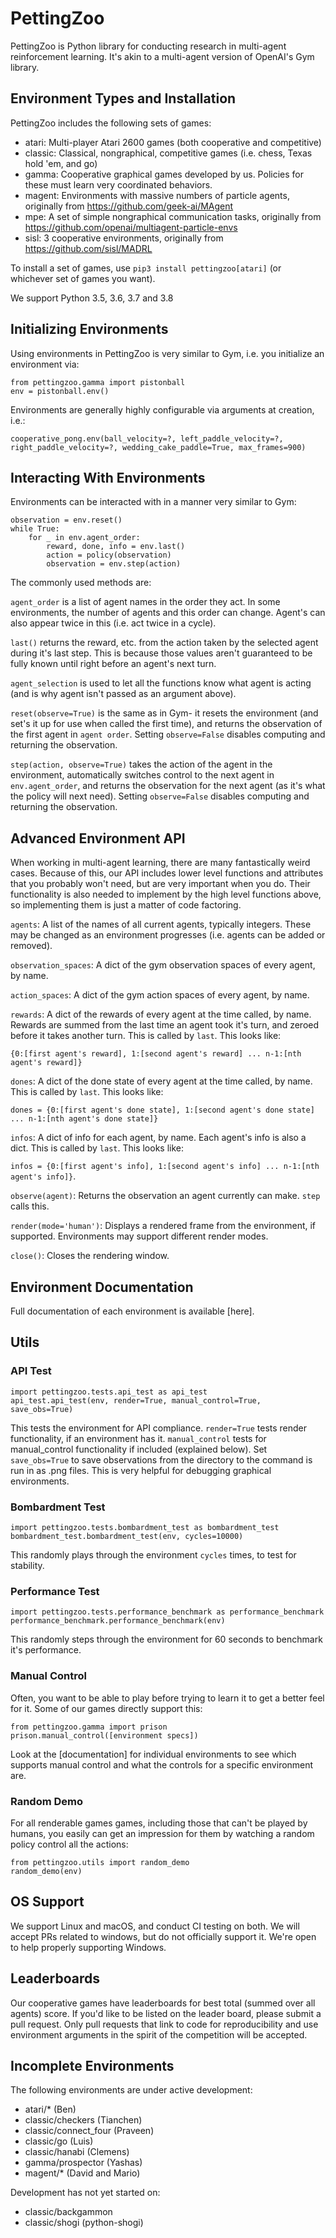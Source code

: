 # PettingZoo
PettingZoo is Python library for conducting research in multi-agent reinforcement learning. It's akin to a multi-agent version of OpenAI's Gym library.


## Environment Types and Installation

PettingZoo includes the following sets of games:

* atari: Multi-player Atari 2600 games (both cooperative and competitive)
* classic: Classical, nongraphical, competitive games (i.e. chess, Texas hold 'em, and go)
* gamma: Cooperative graphical games developed by us. Policies for these must learn very coordinated behaviors.
* magent: Environments with massive numbers of particle agents, originally from https://github.com/geek-ai/MAgent
* mpe: A set of simple nongraphical communication tasks, originally from https://github.com/openai/multiagent-particle-envs
* sisl: 3 cooperative environments, originally from https://github.com/sisl/MADRL

To install a set of games, use `pip3 install pettingzoo[atari]` (or whichever set of games you want).

We support Python 3.5, 3.6, 3.7 and 3.8


## Initializing Environments

Using environments in PettingZoo is very similar to Gym, i.e. you initialize an environment via:

```
from pettingzoo.gamma import pistonball
env = pistonball.env()
```

Environments are generally highly configurable via arguments at creation, i.e.:

```
cooperative_pong.env(ball_velocity=?, left_paddle_velocity=?,
right_paddle_velocity=?, wedding_cake_paddle=True, max_frames=900)
```

## Interacting With Environments
Environments can be interacted with in a manner very similar to Gym:

```
observation = env.reset()
while True:
    for _ in env.agent_order:
        reward, done, info = env.last()
        action = policy(observation)
        observation = env.step(action)
```

The commonly used methods are:

`agent_order` is a list of agent names in the order they act. In some environments, the number of agents and this order can change. Agent's can also appear twice in this (i.e. act twice in a cycle).

`last()` returns the reward, etc. from the action taken by the selected agent during it's last step. This is because those values aren't guaranteed to be fully known until right before an agent's next turn.

`agent_selection` is used to let all the functions know what agent is acting (and is why agent isn't passed as an argument above).

`reset(observe=True)` is the same as in Gym- it resets the environment (and set's it up for use when called the first time), and returns the observation of the first agent in `agent order`. Setting `observe=False` disables computing and returning the observation.

`step(action, observe=True)` takes the action of the agent in the environment, automatically switches control to the next agent in `env.agent_order`, and returns the observation for the next agent (as it's what the policy will next need). Setting `observe=False` disables computing and returning the observation.


## Advanced Environment API
When working in multi-agent learning, there are many fantastically weird cases. Because of this, our API includes lower level functions and attributes that you probably won't need, but are very important when you do. Their functionality is also needed to implement by the high level functions above, so implementing them is just a matter of code factoring.

`agents`: A list of the names of all current agents, typically integers. These may be changed as an environment progresses (i.e. agents can be added or removed).

`observation_spaces`: A dict of the gym observation spaces of every agent, by name.

`action_spaces`: A dict of the gym action spaces of every agent, by name.

`rewards`: A dict of the rewards of every agent at the time called, by name. Rewards are summed from the last time an agent took it's turn, and zeroed before it takes another turn. This is called by `last`. This looks like:

`{0:[first agent's reward], 1:[second agent's reward] ... n-1:[nth agent's reward]}`

`dones`: A dict of the done state of every agent at the time called, by name. This is called by `last`. This looks like:

`dones = {0:[first agent's done state], 1:[second agent's done state] ... n-1:[nth agent's done state]}`

`infos`: A dict of info for each agent, by name. Each agent's info is also a dict. This is called by `last`. This looks like:

`infos = {0:[first agent's info], 1:[second agent's info] ... n-1:[nth agent's info]}`.

`observe(agent)`: Returns the observation an agent currently can make. `step` calls this.

`render(mode='human')`: Displays a rendered frame from the environment, if supported. Environments may support different render modes.

`close()`: Closes the rendering window.


## Environment Documentation

Full documentation of each environment is available [here].

## Utils

### API Test

```
import pettingzoo.tests.api_test as api_test
api_test.api_test(env, render=True, manual_control=True, save_obs=True)
```

This tests the environment for API compliance. `render=True` tests render functionality, if an environment has it. `manual_control` tests for manual_control functionality if included (explained below). Set `save_obs=True` to save observations from the directory to the command is run in as .png files. This is very helpful for debugging graphical environments.

### Bombardment Test

```
import pettingzoo.tests.bombardment_test as bombardment_test
bombardment_test.bombardment_test(env, cycles=10000)
```

This randomly plays through the environment `cycles` times, to test for stability.

### Performance Test

```
import pettingzoo.tests.performance_benchmark as performance_benchmark
performance_benchmark.performance_benchmark(env)
```

This randomly steps through the environment for 60 seconds to benchmark it's performance.

### Manual Control

Often, you want to be able to play before trying to learn it to get a better feel for it. Some of our games directly support this:

```
from pettingzoo.gamma import prison
prison.manual_control([environment specs])
```

Look at the [documentation] for individual environments to see which supports manual control and what the controls for a specific environment are.

### Random Demo

For all renderable games games, including those that can't be played by humans, you easily can get an impression for them by watching a random policy control all the actions:

```
from pettingzoo.utils import random_demo
random_demo(env)
```

## OS Support

We support Linux and macOS, and conduct CI testing on both. We will accept PRs related to windows, but do not officially support it. We're open to help properly supporting Windows.


## Leaderboards
Our cooperative games have leaderboards for best total (summed over all agents) score. If you'd like to be listed on the leader board, please submit a pull request. Only pull requests that link to code for reproducibility and use environment arguments in the spirit of the competition will be accepted.

## Incomplete Environments

The following environments are under active development:

* atari/* (Ben)
* classic/checkers (Tianchen)
* classic/connect_four (Praveen)
* classic/go (Luis)
* classic/hanabi (Clemens)
* gamma/prospector (Yashas)
* magent/* (David and Mario)

Development has not yet started on:

* classic/backgammon
* classic/shogi (python-shogi)
